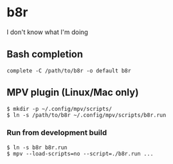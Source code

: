 # b8r
I don't know what I'm doing


## Bash completion

```
complete -C /path/to/b8r -o default b8r
```


## MPV plugin (Linux/Mac only)

```
$ mkdir -p ~/.config/mpv/scripts/
$ ln -s /path/to/b8r ~/.config/mpv/scripts/b8r.run
```

### Run from development build

```
$ ln -s b8r b8r.run
$ mpv --load-scripts=no --script=./b8r.run ...
```
